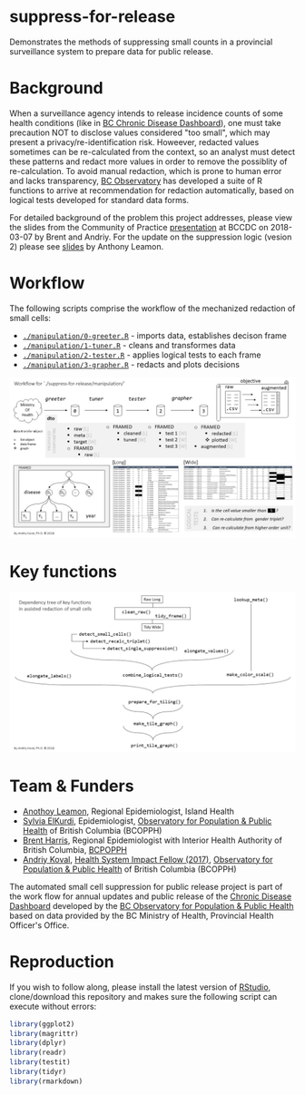 # suppress-for-release

Demonstrates the methods of suppressing small counts in a provincial surveillance system to prepare data for public release.

# Background

When a surveillance agency intends to release incidence counts of some health conditions (like in [BC Chronic Disease Dashboard][dashboard]), one must take precaution NOT to disclose values considered "too small", which may present a privacy/re-identification risk. Howeever, redacted values sometimes can be re-calculated from the context, so an analyst must detect these patterns and redact more values in order to remove the possiblity of re-calculation. To avoid manual redaction, which is prone to human error and lacks transparency, [BC Observatory][observatory] has developed a suite of R functions to arrive at recommendation for redaction automatically, based on logical tests developed for standard data forms.

For detailed background of the problem this project addresses, please view the slides from the Community of Practice [presentation][cop-presentation] at BCCDC on 2018-03-07 by Brent and Andriy. For the update on the suppression logic (vesion 2) please see [slides][logic-update] by Anthony Leamon. 

# Workflow

The following scripts comprise the workflow of the mechanized redaction of small cells:

- [`./manipulation/0-greeter.R`][greeter] - imports data, establishes decison frame
- [`./manipulation/1-tuner.R`][tuner] - cleans and transformes data
- [`./manipulation/2-tester.R`][tester] - applies logical tests to each frame
- [`./manipulation/3-grapher.R`][grapher] - redacts and plots decisions

 
[![workflow](./libs/materials/suppress-for-release-image-support/Slide2.JPG)][workflow]

# Key functions

[![dependency_tree](libs/materials/suppress-for-release-image-support/Slide3.JPG)][dependency_tree]


# Team & Funders
- [Anothoy Leamon](mailto:Anthony.Leamon@viha.ca ), Regional Epidemiologist, Island Health
- [Sylvia ElKurdi](mailto:Sylvia.ElKurdi@bccdc.ca), Epidemiologist, [Observatory for Population & Public Health][observatory] of British Columbia (BCOPPH)
-  [Brent Harris](mailto:Brent.andrew.harris@gmail.com), Regional Epidemiologist with Interior Health Authority of British Columbia, [BCPOPPH][observatory] 
-  [Andriy Koval](mailto:koval.andrey@gmail.com), [Health System Impact Fellow (2017)][hsif], [Observatory for Population & Public Health][observatory] of British Columbia (BCOPPH)


The automated small cell suppression for public release project is part of the work flow for annual updates and public release of the [ Chronic Disease Dashboard][dashboard] developed by the  [BC Observatory for Population & Public Health][observatory] based on data provided by the BC Ministry of Health, Provincial Health Officer's Office. 


# Reproduction
If you wish to follow along, please install the latest version of [RStudio][Rstudio], clone/download this repository and makes sure the 
following script can execute without errors:

```r
library(ggplot2)   
library(magrittr)  
library(dplyr)     
library(readr)     
library(testit)    
library(tidyr)     
library(rmarkdown) 
```

[Rstudio]:https://www.rstudio.com/products/rstudio/download/

[hsif]:http://www.cihr-irsc.gc.ca/e/50268.html
[observatory]:http://www.bccdc.ca/our-services/programs/bc-observatory-for-pop-public-health
[bccdc]:http://www.bccdc.ca/
[cihr]:http://www.cihr-irsc.gc.ca/

[cop-presentation]:https://raw.githack.com/IHACRU/suppress-for-release/master/libs/materials/community-of-practice-2018-03-07.pdf
[logic-update]:https://raw.githack.com/IHACRU/suppress-for-release/master/libs/materials/data-suppression-logic-update-TL-2018-10-20.pdf

[greeter]:https://github.com/IHACRU/suppress-for-release/blob/master/manipulation/0-greeter.R
[tuner]:https://github.com/IHACRU/suppress-for-release/blob/master/manipulation/1-tuner.R
[tester]:https://github.com/IHACRU/suppress-for-release/blob/master/manipulation/2-tester.R
[grapher]:https://github.com/IHACRU/suppress-for-release/blob/master/manipulation/3-grapher.R

[workflow]:https://raw.githubusercontent.com/IHACRU/suppress-for-release/master/libs/materials/suppress-for-release-image-support/Slide2.JPG

[dependency_tree]:https://raw.githubusercontent.com/IHACRU/suppress-for-release/master/libs/materials/suppress-for-release-image-support/Slide3.JPG

[observatory]:http://www.bccdc.ca/our-services/programs/bc-observatory-for-pop-public-health

[dashboard]:http://www.bccdc.ca/health-info/disease-system-statistics/chronic-disease-dashboard
